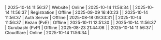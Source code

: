 | 2025-10-14 11:56:37 | Website | Online | 2025-10-14 11:56:34 |
| 2025-10-14 11:56:37 | Registration | Offline | 2025-09-09 16:40:23 |
| 2025-10-14 11:56:37 | Auth Server | Offline | 2025-08-18 09:33:31 |
| 2025-10-14 11:56:37 | Kezan (PvE) | Offline | 2025-10-11 12:51:30 |
| 2025-10-14 11:56:37 | Gurubashi (PvP) | Offline | 2025-08-23 21:44:06 |
| 2025-10-14 11:56:37 | Cloudflare | Online | 2025-10-14 11:56:34 |
